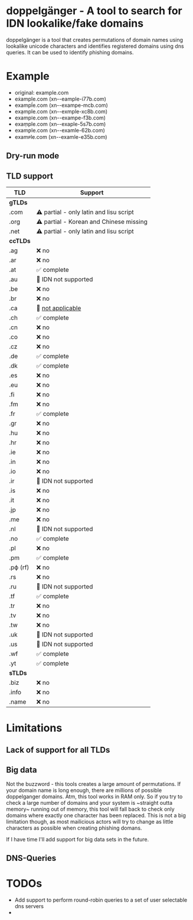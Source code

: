 # doppelgänger - A tool to search for IDN lookalike/fake domains

doppelgänger is a tool that creates permutations of domain names using lookalike unicode characters and identifies registered domains using dns queries. 
It can be used to identify phishing domains.

# Example

* original: example.com
* eẋample.com (xn--eample-i77b.com)
* exampĺe.com (xn--exampe-mcb.com)
* exạmple.com (xn--exmple-xc8b.com)
* exampǀe.com (xn--exampe-f3b.com)
* exaṃple.com (xn--exaple-5s7b.com)
* examƿle.com (xn--examle-62b.com)
* examᴘle.com (xn--examle-e35b.com)

## Dry-run mode


## TLD support

| TLD   | Support      |
|-------|--------------|
| **gTLDs** |
| .com  | :warning: partial - only latin and lisu script |
| .org  | :warning: partial - Korean and Chinese missing |
| .net  | :warning: partial - only latin and lisu script |
| **ccTLDs** |
| .ag | :x: no |
| .ar | :x: no |
| .at  | :white_check_mark: complete |
| .au | :large_blue_circle: IDN not supported |
| .be| :x: no |
| .br | :x: no |
| .ca | :large_blue_circle: [not applicable](https://cira.ca/assets/Documents/Legal/IDN/faq.pdf) |
| .ch | :white_check_mark: complete |
| .cn | :x: no |
| .co | :x: no |
| .cz | :x: no |
| .de | :white_check_mark: complete |
| .dk | :white_check_mark: complete |
| .es | :x: no |
| .eu | :x: no |
| .fi | :x: no |
| .fm | :x: no |
| .fr | :white_check_mark: complete |
| .gr | :x: no |
| .hu | :x: no |
| .hr | :x: no |
| .ie | :x: no |
| .in | :x: no |
| .io | :x: no |
| .ir | :large_blue_circle: IDN not supported |
| .is | :x: no |
| .it | :x: no |
| .jp | :x: no |
| .me | :x: no |
| .nl | :large_blue_circle: IDN not supported |
| .no | :white_check_mark: complete |
| .pl | :x: no |
| .pm | :white_check_mark: complete |
| .рф (rf) | :x: no |
| .rs | :x: no |
| .ru | :large_blue_circle: IDN not supported |
| .tf | :white_check_mark: complete |
| .tr | :x: no |
| .tv | :x: no |
| .tw | :x: no |
| .uk | :large_blue_circle: IDN not supported |
| .us | :large_blue_circle: IDN not supported |
| .wf | :white_check_mark: complete |
| .yt | :white_check_mark: complete |
| **sTLDs** |
| .biz | :x: no |
| .info | :x: no |
| .name | :x: no |

# Limitations

## Lack of support for all TLDs

## Big data

Not the buzzword - this tools creates a large amount of permutations. 
If your domain name is long enough, there are millions of possible doppelganger domains. Atm, this tool works in RAM only. 
So if you try to check a large number of domains and your system is ~straight outta memory~ running out of memory, this tool will fall back to check only domains where exactly one character has been replaced.
This is not a big limitation though, as most mailicious actors will try to change as little characters as possible when creating phishing domans. 

If I have time I'll add support for big data sets in the future.

## DNS-Queries



# TODOs

* Add support to perform round-robin queries to a set of user selectable dns servers
* 

